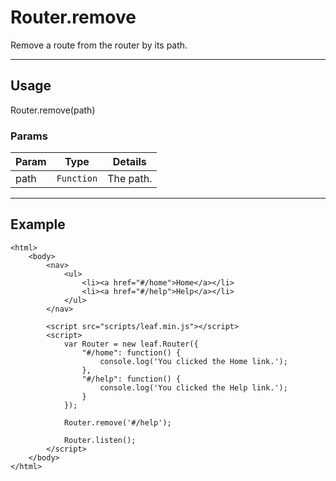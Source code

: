 # Router.remove

Remove a route from the router by its path.

----------------------------------------------------------------------

## Usage

Router.remove(path)

### Params

| Param           | Type          | Details                          |
| --------------- | ------------- | -------------------------------- |
| path            | `Function`    | The path.                        |

----------------------------------------------------------------------

## Example

	<html>	
		<body>
			<nav>
				<ul>
					<li><a href="#/home">Home</a></li>
					<li><a href="#/help">Help</a></li>					
				</ul>
			</nav>
				
			<script src="scripts/leaf.min.js"></script>
			<script>	
				var Router = new leaf.Router({
					"#/home": function() {
						console.log('You clicked the Home link.');
					},
					"#/help": function() {
						console.log('You clicked the Help link.');
					}
				});

				Router.remove('#/help');
				
				Router.listen();
			</script>
		</body>
	</html>	
